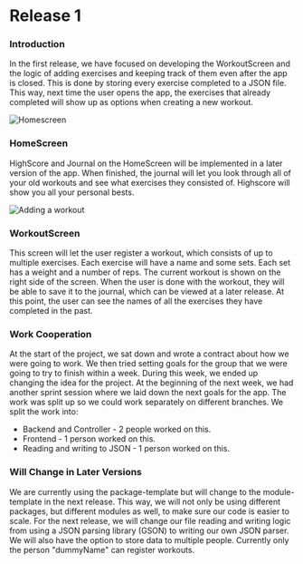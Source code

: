 # Release 1
### Introduction
In the first release, we have focused on developing the WorkoutScreen and the logic of adding exercises and keeping track of them even after the app is closed. This is done by storing every exercise completed to a JSON file. This way, next time the user opens the app, the exercises that already completed will show up as options when creating a new workout.

![Homescreen](https://imgur.com/6lGwpWR.png)

### HomeScreen
HighScore and Journal on the HomeScreen will be implemented in a later version of the app. When finished, the journal will let you look through all of your old workouts and see what exercises they consisted of. Highscore will show you all your personal bests.

![Adding a workout](https://i.imgur.com/nXYenyH.png)

### WorkoutScreen
This screen will let the user register a workout, which consists of up to multiple exercises. Each exercise will have a name and some sets. Each set has a weight and a number of reps. The current workout is shown on the right side of the screen. When the user is done with the workout, they will be able to save it to the journal, which can be viewed at a later release. At this point, the user can see the names of all the exercises they have completed in the past.
### Work Cooperation
At the start of the project, we sat down and wrote a contract about how we were going to work. We then tried setting goals for the group that we were going to try to finish within a week. During this week, we ended up changing the idea for the project. At the beginning of the next week, we had another sprint session where we laid down the next goals for the app. The work was split up so we could work separately on different branches. We split the work into:
- Backend and Controller - 2 people worked on this.
- Frontend - 1 person worked on this.
- Reading and writing to JSON - 1 person worked on this.

### Will Change in Later Versions
We are currently using the package-template but will change to the module-template in the next release. This way, we will not only be using different packages, but different modules as well, to make sure our code is easier to scale. For the next release, we will change our file reading and writing logic from using a JSON parsing library (GSON) to writing our own JSON parser. We will also have the option to store data to multiple people. Currently only the person "dummyName" can register workouts.

